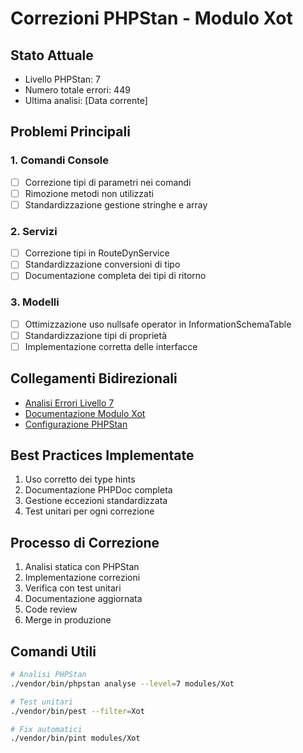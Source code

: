 # Correzioni PHPStan - Modulo Xot

## Stato Attuale
- Livello PHPStan: 7
- Numero totale errori: 449
- Ultima analisi: [Data corrente]

## Problemi Principali

### 1. Comandi Console
- [ ] Correzione tipi di parametri nei comandi
- [ ] Rimozione metodi non utilizzati
- [ ] Standardizzazione gestione stringhe e array

### 2. Servizi
- [ ] Correzione tipi in RouteDynService
- [ ] Standardizzazione conversioni di tipo
- [ ] Documentazione completa dei tipi di ritorno

### 3. Modelli
- [ ] Ottimizzazione uso nullsafe operator in InformationSchemaTable
- [ ] Standardizzazione tipi di proprietà
- [ ] Implementazione corretta delle interfacce

## Collegamenti Bidirezionali
- [Analisi Errori Livello 7](../../phpstan/analysis_level_7_errors.md)
- [Documentazione Modulo Xot](../../module_xot.md)
- [Configurazione PHPStan](../../phpstan/configuration.md)

## Best Practices Implementate
1. Uso corretto dei type hints
2. Documentazione PHPDoc completa
3. Gestione eccezioni standardizzata
4. Test unitari per ogni correzione

## Processo di Correzione
1. Analisi statica con PHPStan
2. Implementazione correzioni
3. Verifica con test unitari
4. Documentazione aggiornata
5. Code review
6. Merge in produzione

## Comandi Utili
```bash
# Analisi PHPStan
./vendor/bin/phpstan analyse --level=7 modules/Xot

# Test unitari
./vendor/bin/pest --filter=Xot

# Fix automatici
./vendor/bin/pint modules/Xot
``` 